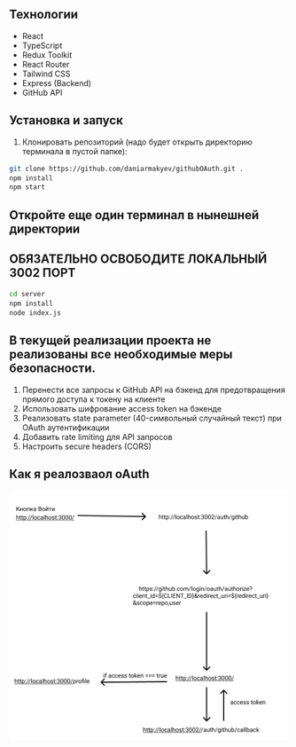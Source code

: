 ## Технологии

- React
- TypeScript
- Redux Toolkit
- React Router
- Tailwind CSS
- Express (Backend)
- GitHub API

## Установка и запуск

1. Клонировать репозиторий (надо будет открыть директорию терминала в пустой папке):
```bash
git clone https://github.com/daniarmakyev/githubOAuth.git .
npm install
npm start
```
## Откройте еще один терминал в нынешней директории
## ОБЯЗАТЕЛЬНО ОСВОБОДИТЕ ЛОКАЛЬНЫЙ 3002 ПОРТ
```bash
cd server
npm install
node index.js
```

## В текущей реализации проекта не реализованы все необходимые меры безопасности.
1. Перенести все запросы к GitHub API на бэкенд для предотвращения прямого доступа к токену на клиенте
2. Использовать шифрование access token на бэкенде
3. Реализовать state parameter (40-символьный случайный текст) при OAuth аутентификации
4. Добавить rate limiting для API запросов
7. Настроить secure headers (CORS)

## Как я реалозваол oAuth

<img src="./src/kit/assets/image/md.png"/>
